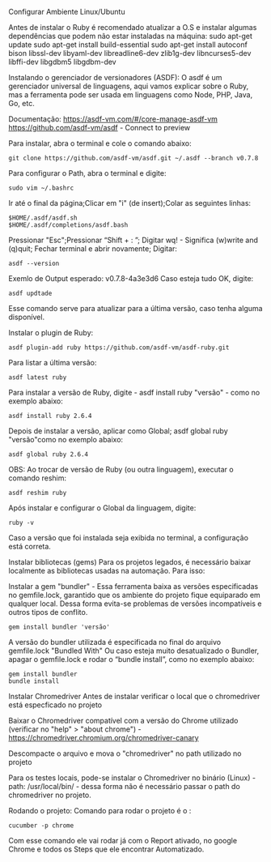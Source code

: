 Configurar Ambiente Linux/Ubuntu

Antes de instalar o Ruby é recomendado atualizar a O.S e instalar algumas dependências que podem não estar instaladas na máquina:
    sudo apt-get update
    sudo apt-get install build-essential
    sudo apt-get install autoconf bison libssl-dev libyaml-dev libreadline6-dev zlib1g-dev libncurses5-dev libffi-dev libgdbm5 libgdbm-dev

Instalando o gerenciador de versionadores (ASDF):
O asdf é um gerenciador universal de linguagens, aqui vamos explicar sobre o Ruby, mas a ferramenta pode ser usada em linguagens como Node, PHP, Java, Go, etc.

   Documentação:
    https://asdf-vm.com/#/core-manage-asdf-vm
    https://github.com/asdf-vm/asdf - Connect to preview 

Para instalar, abra o terminal e cole o comando abaixo:

    git clone https://github.com/asdf-vm/asdf.git ~/.asdf --branch v0.7.8

Para configurar o Path, abra o terminal e digite:

    sudo vim ~/.bashrc

Ir até o final da página;Clicar em "i" (de insert);Colar as seguintes linhas:

    $HOME/.asdf/asdf.sh
    $HOME/.asdf/completions/asdf.bash

Pressionar "Esc";Pressionar “Shift  +  : ”; Digitar wq! - Significa (w)write and (q)quit; Fechar terminal e abrir novamente; Digitar:

    asdf --version

Exemlo de Output esperado: v0.7.8-4a3e3d6
Caso esteja tudo OK, digite:

    asdf updtade

Esse comando serve para atualizar para a última versão, caso tenha alguma disponível.

Instalar o plugin de Ruby:

    asdf plugin-add ruby https://github.com/asdf-vm/asdf-ruby.git

Para listar a última versão:

    asdf latest ruby

Para instalar a versão de Ruby, digite - asdf install ruby "versão" - como no exemplo abaixo:

    asdf install ruby 2.6.4

Depois de instalar a versão, aplicar como Global; asdf global ruby "versão"como no exemplo abaixo: 

    asdf global ruby 2.6.4

OBS: Ao trocar de versão de Ruby (ou outra linguagem), executar o comando reshim:

    asdf reshim ruby

Após instalar e configurar o Global da linguagem, digite:

    ruby -v  

Caso a versão que foi instalada seja exibida no terminal, a configuração está correta.


Instalar bibliotecas (gems)
Para os projetos legados, é necessário baixar localmente as bibliotecas usadas na automação. Para isso:

Instalar a gem "bundler" - Essa ferramenta baixa as versões especificadas no gemfile.lock, garantido que os ambiente do projeto fique equiparado em qualquer local. Dessa forma evita-se problemas de versões incompatíveis e outros tipos de conflito.

    gem install bundler 'versão'

A versão do bundler utilizada é especificada no final do arquivo gemfile.lock "Bundled With"
Ou caso esteja muito desatualizado o Bundler, apagar o gemfile.lock e rodar o “bundle install”, como no exemplo abaixo:

    gem install bundler
    bundle install

Instalar Chromedriver
Antes de instalar verificar o local que o chromedriver está especficado no projeto

Baixar o Chromedriver compatível com a versão do Chrome utilizado (verificar no "help" > "about chrome") - https://chromedriver.chromium.org/chromedriver-canary

Descompacte o arquivo e mova o "chromedriver" no path utilizado no projeto

Para os testes locais, pode-se instalar o Chromedriver no binário (Linux) - path: /usr/local/bin/ - dessa forma não é necessário passar o path do chromedriver no projeto.

Rodando o projeto:
Comando para rodar o projeto é o :

    cucumber -p chrome

Com esse comando ele vai rodar já com o Report ativado, no google Chrome e todos os Steps que ele encontrar
Automatizado.
    